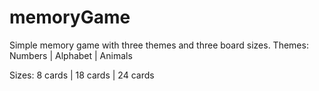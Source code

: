 # memoryGame
Simple memory game with three themes and three board sizes.
Themes:
Numbers | Alphabet | Animals

Sizes:
8 cards | 18 cards | 24 cards
